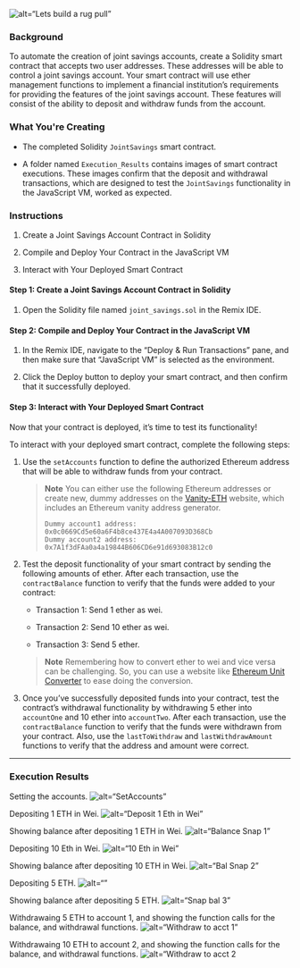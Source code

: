 ![alt=“Lets build a rug pull”](https://pbs.twimg.com/media/FHFJiAvXwAQT6tP.jpg)

### Background

To automate the creation of joint savings accounts, create a Solidity smart contract that accepts two user addresses. These addresses will be able to control a joint savings account. Your smart contract will use ether management functions to implement a financial institution’s requirements for providing the features of the joint savings account. These features will consist of the ability to deposit and withdraw funds from the account.

### What You're Creating

* The completed Solidity `JointSavings` smart contract.

* A folder named `Execution_Results` contains images of smart contract executions. These images confirm that the deposit and withdrawal transactions, which are designed to test the `JointSavings` functionality in the JavaScript VM, worked as expected.

### Instructions

1. Create a Joint Savings Account Contract in Solidity

2. Compile and Deploy Your Contract in the JavaScript VM

3. Interact with Your Deployed Smart Contract

#### Step 1: Create a Joint Savings Account Contract in Solidity

1. Open the Solidity file named `joint_savings.sol` in the Remix IDE.

#### Step 2: Compile and Deploy Your Contract in the JavaScript VM

1. In the Remix IDE, navigate to the “Deploy & Run Transactions” pane, and then make sure that “JavaScript VM” is selected as the environment.

2. Click the Deploy button to deploy your smart contract, and then confirm that it successfully deployed.

#### Step 3: Interact with Your Deployed Smart Contract

Now that your contract is deployed, it’s time to test its functionality!

To interact with your deployed smart contract, complete the following steps:

1. Use the `setAccounts` function to define the authorized Ethereum address that will be able to withdraw funds from your contract.

     > **Note** You can either use the following Ethereum addresses or create new, dummy addresses on the [Vanity-ETH](https://vanity-eth.tk/) website, which includes an Ethereum vanity address generator.
    >
    > ```text
    > Dummy account1 address: 0x0c0669Cd5e60a6F4b8ce437E4a4A007093D368Cb
    > Dummy account2 address: 0x7A1f3dFAa0a4a19844B606CD6e91d693083B12c0
    > ```

2. Test the deposit functionality of your smart contract by sending the following amounts of ether. After each transaction, use the `contractBalance` function to verify that the funds were added to your contract:

    * Transaction 1: Send 1 ether as wei.

    * Transaction 2: Send 10 ether as wei.

    * Transaction 3: Send 5 ether.

    > **Note** Remembering how to convert ether to wei and vice versa can be challenging. So, you can use a website like [Ethereum Unit Converter](https://eth-converter.com/) to ease doing the conversion.

3. Once you’ve successfully deposited funds into your contract, test the contract’s withdrawal functionality by withdrawing 5 ether into `accountOne` and 10 ether into `accountTwo`. After each transaction, use the `contractBalance` function to verify that the funds were withdrawn from your contract. Also, use the `lastToWithdraw` and `lastWithdrawAmount` functions to verify that the address and amount were correct.

---

### Execution Results
Setting the accounts.
![alt=“SetAccounts”](https://github.com/DanEspin0821/Joint-Savings-Account-20/blob/main/Execution_Results/setAccounts.png)

Depositing 1 ETH in Wei.
![alt=“Deposit 1 Eth in Wei”](https://github.com/DanEspin0821/Joint-Savings-Account-20/blob/main/Execution_Results/1ETHinWei.png)

Showing balance after depositing 1 ETH in Wei.
![alt=“Balance Snap 1”](https://github.com/DanEspin0821/Joint-Savings-Account-20/blob/main/Execution_Results/1EthinWeiBal.png)

Depositing 10 Eth in Wei.
![alt=“10 Eth in Wei”](https://github.com/DanEspin0821/Joint-Savings-Account-20/blob/main/Execution_Results/10ETHinWei.png)

Showing balance after depositing 10 ETH in Wei.
![alt=“Bal Snap 2”](https://github.com/DanEspin0821/Joint-Savings-Account-20/blob/main/Execution_Results/10EthinWeiBal.png)

Depositing 5 ETH.
![alt=“”](https://github.com/DanEspin0821/Joint-Savings-Account-20/blob/main/Execution_Results/5ETH.png)

Showing balance after depositing 5 ETH.
![alt=“Snap bal 3”](https://github.com/DanEspin0821/Joint-Savings-Account-20/blob/main/Execution_Results/5EthBal.png)

Withdrawaing 5 ETH to account 1, and showing the function calls for the balance, and withdrawal functions.
![alt=“Withdraw to acct 1”](https://github.com/DanEspin0821/Joint-Savings-Account-20/blob/main/Execution_Results/withdraw5ethacct1.png)

Withdrawaing 10 ETH to account 2, and showing the function calls for the balance, and withdrawal functions.
![alt=“Withdraw to acct 2](https://github.com/DanEspin0821/Joint-Savings-Account-20/blob/main/Execution_Results/withdraw10ethacct2.png)
